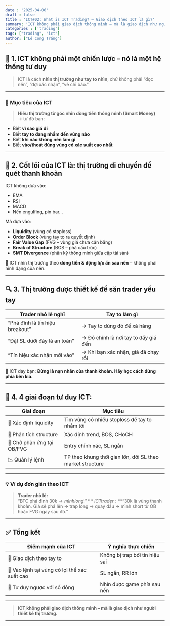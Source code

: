 ```yaml
---
date : '2025-04-06'
draft : false
title : 'ICT#02: What is ICT Trading? – Giao dịch theo ICT là gì?'
summary: 'ICT không phải giao dịch thông minh – mà là giao dịch như người thiết kế thị trường.'
categories : ['trading']
tags: ["trading", "ict"]
author: ["Lê Công Tráng"]
---
```


## 🧠 1. **ICT không phải một chiến lược – nó là một hệ thống tư duy**

> ICT là cách **nhìn thị trường như tay to nhìn**, chứ không phải “đọc nến”, “đợi xác nhận”, “vẽ chỉ báo.”

---

### 🎯 Mục tiêu của ICT

> **Hiểu thị trường từ góc nhìn dòng tiền thông minh (Smart Money)**  
→ từ đó bạn:

- Biết **vì sao giá đi**  
- Biết **tay to đang nhắm đến vùng nào**  
- Biết **khi nào không nên làm gì**  
- Biết **vào/thoát đúng vùng có xác suất cao nhất**

---

## 📌 2. **Cốt lõi của ICT là: thị trường di chuyển để quét thanh khoản**

ICT không dựa vào:

- EMA
- RSI
- MACD
- Nến engulfing, pin bar…

Mà dựa vào:

- **Liquidity** (vùng có stoploss)
- **Order Block** (vùng tay to ra quyết định)
- **Fair Value Gap** (FVG – vùng giá chưa cân bằng)
- **Break of Structure** (BOS – phá cấu trúc)
- **SMT Divergence** (phân kỳ thông minh giữa cặp tài sản)

📌 ICT nhìn thị trường theo **dòng tiền & động lực ẩn sau nến** – không phải hình dạng của nến.

---

## 🔍 3. **Thị trường được thiết kế để săn trader yếu tay**

| Trader nhỏ lẻ nghĩ | Tay to làm gì |
|-------------------|----------------|
| “Phá đỉnh là tín hiệu breakout” | → Tay to dùng đó để xả hàng |
| “Đặt SL dưới đáy là an toàn” | → Đó chính là nơi tay to đẩy giá đến |
| “Tín hiệu xác nhận mới vào” | → Khi bạn xác nhận, giá đã chạy rồi |

📌 ICT dạy bạn: **Đừng là nạn nhân của thanh khoản. Hãy học cách đứng phía bên kia.**

---

## 🧠 4. **4 giai đoạn tư duy ICT:**

| Giai đoạn | Mục tiêu |
|----------|-----------|
| 🧲 Xác định liquidity | Tìm vùng có nhiều stoploss để tay to nhắm tới |
| 🧠 Phân tích structure | Xác định trend, BOS, CHoCH |
| 🎯 Chờ phản ứng tại OB/FVG | Entry chính xác, SL ngắn |
| 📉 Quản lý lệnh | TP theo khung thời gian lớn, dời SL theo market structure |

---

### 💡 Ví dụ đơn giản theo ICT

> **Trader nhỏ lẻ:**  
“BTC phá đỉnh $30k → mình long!”
> **ICT trader:**  
“$30k là vùng thanh khoản. Giá sẽ phá lên → trap long → quay đầu → mình short từ OB hoặc FVG ngay sau đó.”

---

## ✅ Tổng kết

| Điểm mạnh của ICT | Ý nghĩa thực chiến |
|-------------------|--------------------|
| 🎯 Giao dịch theo tay to | Không bị trap bởi tín hiệu sai |
| 🧠 Vào lệnh tại vùng có lợi thế xác suất cao | SL ngắn, RR lớn |
| 🔎 Tư duy ngược với số đông | Nhìn được game phía sau nến |

---

> **ICT không phải giao dịch thông minh – mà là giao dịch như người thiết kế thị trường.**

---
